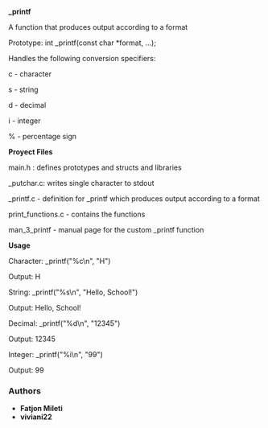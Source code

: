 **_printf**

A function that produces output according to a format

Prototype: int _printf(const char *format, ...);

Handles the following conversion specifiers:

c - character

s - string

d - decimal

i - integer

% - percentage sign

**Proyect Files**

main.h : defines prototypes and structs and libraries

_putchar.c: writes single character to stdout

_printf.c - definition for _printf which produces output according to a format

print_functions.c - contains the functions

man_3_printf - manual page for the custom _printf function


**Usage**

Character: _printf("%c\n", "H")

Output: H



String: _printf("%s\n", "Hello, School!")

Output: Hello, School!



Decimal: _printf("%d\n", "12345")

Output: 12345



Integer: _printf("%i\n", "99")

Output: 99

### Authors
* **Fatjon Mileti**
* **viviani22**
